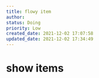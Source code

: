```yaml
---
title: flowy item
author: 
status: Doing
priority: Low
created_date: 2021-12-02 17:07:58
updated_date: 2021-12-02 17:34:49
---
```


# show items


```javascript
```


